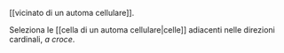 [[vicinato di un automa cellulare]].

Seleziona le [[cella di un automa cellulare|celle]] adiacenti nelle direzioni cardinali, *a croce*.
